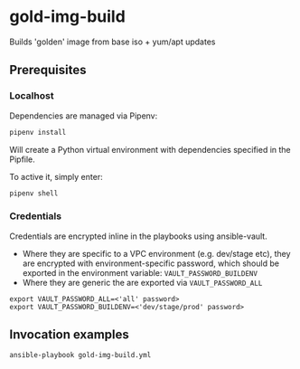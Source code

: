 # gold-img-build
Builds 'golden' image from base iso + yum/apt updates 

## Prerequisites

### Localhost

Dependencies are managed via Pipenv:
```bash
pipenv install
```
Will create a Python virtual environment with dependencies specified in the Pipfile.

To active it, simply enter:
```bash
pipenv shell
```

### Credentials
Credentials are encrypted inline in the playbooks using ansible-vault.  
+ Where they are specific to a VPC environment (e.g. dev/stage etc), they are encrypted with environment-specific password, which should be exported in the environment variable: `VAULT_PASSWORD_BUILDENV`
+ Where they are generic the are exported via `VAULT_PASSWORD_ALL`

```
export VAULT_PASSWORD_ALL=<'all' password>
export VAULT_PASSWORD_BUILDENV=<'dev/stage/prod' password>
```

## Invocation examples
```
ansible-playbook gold-img-build.yml
```
